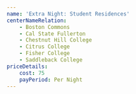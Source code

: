 ```yaml
---
name: 'Extra Night: Student Residences'
centerNameRelation:
    - Boston Commons
    - Cal State Fullerton
    - Chestnut Hill College
    - Citrus College
    - Fisher College
    - Saddleback College
priceDetails:
    cost: 75
    payPeriod: Per Night
---
```

